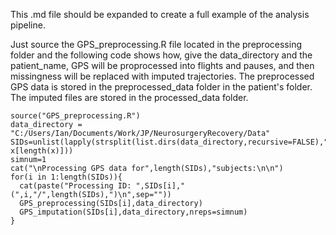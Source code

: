 This .md file should be expanded to create a full example of the analysis pipeline.


Just source the GPS_preprocessing.R file located in the preprocessing folder and the following code shows how, give the data_directory and the patient_name, GPS will be proprocessed into flights and pauses, and then missingness will be replaced with imputed trajectories. The preprocessed GPS data is stored in the preprocessed_data folder in the patient's folder. The imputed files are stored in the processed_data folder.
```
source("GPS_preprocessing.R")
data_directory = "C:/Users/Ian/Documents/Work/JP/NeurosurgeryRecovery/Data"
SIDs=unlist(lapply(strsplit(list.dirs(data_directory,recursive=FALSE),"/"),function(x) x[length(x)]))
simnum=1
cat("\nProcessing GPS data for",length(SIDs),"subjects:\n\n")
for(i in 1:length(SIDs)){
  cat(paste("Processing ID: ",SIDs[i]," (",i,"/",length(SIDs),")\n",sep=""))
  GPS_preprocessing(SIDs[i],data_directory)
  GPS_imputation(SIDs[i],data_directory,nreps=simnum)
}
```

